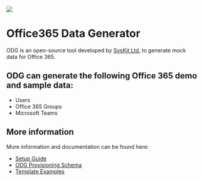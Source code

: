 [<img src="https://cloud.githubusercontent.com/assets/19644161/16901791/945c8cd8-4c4d-11e6-8858-4dc084223af3.png">](https://github.com/SysKitTeam/ODG/raw/master/releases/ClickOnce/setup.exe)

# Office365 Data Generator

ODG is an open-source tool developed by [SysKit Ltd.](https://www.syskit.com/) to generate mock data for Office 365.

## ODG can generate the following Office 365 demo and sample data: 
* Users 
* Office 365 Groups
* Microsoft Teams

## More information
More information and documentation can be found here:

- [Setup Guide](SetupGuide.md)
- [ODG Provisioning Schema](ODGTemplate.md)
- [Template Examples](SampleTemplates)